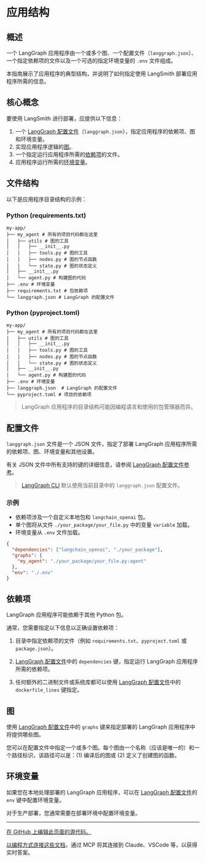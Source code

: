 # 应用结构

## 概述

一个 LangGraph 应用程序由一个或多个图、一个配置文件（`langgraph.json`）、一个指定依赖项的文件以及一个可选的指定环境变量的 `.env` 文件组成。

本指南展示了应用程序的典型结构，并说明了如何指定使用 LangSmith 部署应用程序所需的信息。

## 核心概念

要使用 LangSmith 进行部署，应提供以下信息：

1. 一个 [LangGraph 配置文件](#configuration-file-concepts)（`langgraph.json`），指定应用程序的依赖项、图和环境变量。
2. 实现应用程序逻辑的[图](#graphs)。
3. 一个指定运行应用程序所需的[依赖项](#dependencies)的文件。
4. 应用程序运行所需的[环境变量](#environment-variables)。

## 文件结构

以下是应用程序目录结构的示例：

### Python (requirements.txt)

```plaintext
my-app/
├── my_agent # 所有的项目代码都在这里
│   ├── utils # 图的工具
│   │   ├── __init__.py
│   │   ├── tools.py # 图的工具
│   │   ├── nodes.py # 图的节点函数
│   │   └── state.py # 图的状态定义
│   ├── __init__.py
│   └── agent.py # 构建图的代码
├── .env # 环境变量
├── requirements.txt # 包依赖项
└── langgraph.json # LangGraph 的配置文件
```

### Python (pyproject.toml)

```plaintext
my-app/
├── my_agent # 所有的项目代码都在这里
│   ├── utils # 图的工具
│   │   ├── __init__.py
│   │   ├── tools.py # 图的工具
│   │   ├── nodes.py # 图的节点函数
│   │   └── state.py # 图的状态定义
│   ├── __init__.py
│   └── agent.py # 构建图的代码
├── .env # 环境变量
├── langgraph.json  # LangGraph 的配置文件
└── pyproject.toml # 项目的依赖项
```

> LangGraph 应用程序的目录结构可能因编程语言和使用的包管理器而异。


## 配置文件

`langgraph.json` 文件是一个 JSON 文件，指定了部署 LangGraph 应用程序所需的依赖项、图、环境变量和其他设置。

有关 JSON 文件中所有支持的键的详细信息，请参阅 [LangGraph 配置文件参考](/langsmith/cli#configuration-file)。

> [LangGraph CLI](/langsmith/cli) 默认使用当前目录中的 `langgraph.json` 配置文件。

### 示例

* 依赖项涉及一个自定义本地包和 `langchain_openai` 包。
* 单个图将从文件 `./your_package/your_file.py` 中的变量 `variable` 加载。
* 环境变量从 `.env` 文件加载。

```json
{
  "dependencies": ["langchain_openai", "./your_package"],
  "graphs": {
    "my_agent": "./your_package/your_file.py:agent"
  },
  "env": "./.env"
}
```

## 依赖项

LangGraph 应用程序可能依赖于其他 Python 包。

通常，您需要指定以下信息以正确设置依赖项：

1. 目录中指定依赖项的文件（例如 `requirements.txt`、`pyproject.toml` 或 `package.json`）。

2. [LangGraph 配置文件](#configuration-file-concepts)中的 `dependencies` 键，指定运行 LangGraph 应用程序所需的依赖项。

3. 任何额外的二进制文件或系统库都可以使用 [LangGraph 配置文件](#configuration-file-concepts)中的 `dockerfile_lines` 键指定。

## 图

使用 [LangGraph 配置文件](#configuration-file-concepts)中的 `graphs` 键来指定部署的 LangGraph 应用程序中将提供哪些图。

您可以在配置文件中指定一个或多个图。每个图由一个名称（应该是唯一的）和一个路径标识，该路径可以是：(1) 编译后的图或 (2) 定义了创建图的函数。

## 环境变量

如果您在本地处理部署的 LangGraph 应用程序，可以在 [LangGraph 配置文件](#configuration-file-concepts)的 `env` 键中配置环境变量。

对于生产部署，您通常需要在部署环境中配置环境变量。

***

[在 GitHub 上编辑此页面的源代码。](https://github.com/langchain-ai/docs/edit/main/src/oss/langgraph/application-structure.mdx)

[以编程方式连接这些文档](/use-these-docs)，通过 MCP 将其连接到 Claude、VSCode 等，以获得实时答案。